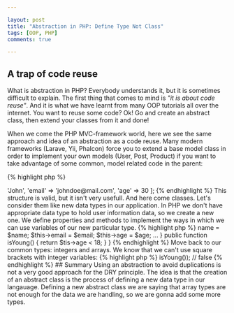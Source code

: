 ```yaml
---

layout: post
title: "Abstraction in PHP: Define Type Not Class"
tags: [OOP, PHP]
comments: true

---
```


## A trap of code reuse
What is abstraction in PHP? Everybody understands it, but it is sometimes difficult to explain. 
The first thing that comes to mind is *"it is about code reuse"*. And it is what we have learnt from 
many OOP tutorials all over the internet. You want to reuse some code? Ok! Go and create an abstract 
class, then extend your classes from it and done!

When we come the PHP MVC-framework world, here we see the same approach and idea of an abstraction as 
a code reuse. Many modern frameworks (Larave, Yii, Phalcon) force you to extend a base model class in order to implement
your own models (User, Post, Product) if you want to take advantage of some common, model related code 
in the parent:

{% highlight php %}
<?php

namespace App;

use Illuminate\Database\Eloquent\Model;

class User extends Model
{
    // ...
}
{% endhighlight %}

If you extend your models or controllers from framework's base model, have a look at the code of this base 
model. What about code reuse? Do you really need all of theese methods in your child classes?

And here is a trap. There are many different ways to achieve code resuse and abstraction is the worst one.

## Define a new data type

Lets look at an abstraction from another side. PHP as a language has different data types (integer, float, string, array and so on). 
If we need to implement operations with a math logic, we can use integers and floats. If we need some boolean 
logic values, we use boolen variables. You know it, I know it, everybody knows it, becouse it's basics.

But what if we need more complex data, for example we want to hold user and information, associated with him. Of course
it can be done with arrays:

{% highlight php %}
<?php 

$user = [
    'name' => 'John',
    'email' => 'johndoe@mail.com',
    'age' => 30
];
{% endhighlight %}

This structure is valid, but it isn't very usefull. And here come classes. Let's consider them 
like new data types in our application. In PHP we don't have appropriate data type to hold user
information data, so we create a new one. We define properties and methods to implement the ways in
which we can use variables of our new particular type.

{% highlight php %}

<?php

class User {
    protected $name;
    protected $email;
    protected $age;

    public function __construct($name, $email, $age)
    {
        $this->name = $name;
        $this->email = $email;
        $this->age = $age;
        ...
    }

    public function isYoung()
    {
        return $tis->age < 18;
    }
}

{% endhighlight %}

Move back to our common types: integers and arrays. We know that we can't use square brackets with integer variables:

{% highlight php %}
<?php

$integerVar = 3;
echo $integerVar[0];
{% endhighlight %}

We simply know it from our experience. We have been using language enough to understand difference
between integers and arrays and their behaviour. 

In our case we have created a new data type in our code base: class User. Now every developer who works with our
code base can read through the code and unserstand new data type.

Creating a new abstract class, we have a new interface for this data type. When we provide public methods we are saying 
*"Hey, with variable of this data type you can do this and it will behave in this particular way"*. Like it is with arrays, 
integers and strings, so it should be with the new objects.

{% highlight php %}
<?php

$user = new User('John', 'john@mail.com', 30);
var_dump($user->isYoung()); // false

{% endhighlight %}

## Summary

Using an abstraction to avoid duplications is not a very good approach for the DRY principle. The idea is
that the creation of an abstract class is the process of defining a new data type in our langauage. 
Defining a new abstract class we are saying that array types are not enough for the data we are
handling, so we are gonna add some more types.
